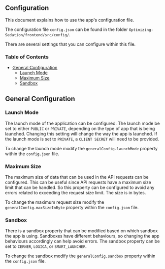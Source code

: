 ## Configuration
This document explains how to use the app's configuration file.

The configuration file `config.json` can be found in the folder `Optimizing-Sedation/frontend/src/config/`. 

There are several settings that you can configure within this file. 

### Table of Contents
- [General Configuration](#general-configuration)
    - [Launch Mode](#launch-mode)
    - [Maximum Size](#maximum-size)
    - [Sandbox](#sandbox)

## General Configuration

### Launch Mode
The launch mode of the application can be configured. The launch mode be set to either `PUBLIC` or `PRIVATE`, depending on the type of app that is being launched. Changing this setting will change the way the app is launched. If the launch mode is set to `PRIVATE`, a `CLIENT SECRET` will need to be provided. 

To change the launch mode modify the `generalConfig.launchMode` property within the `config.json` file. 

### Maximum Size 
The maximum size of data that can be used in the API requests can be configured. This can be useful since API requests have a maximum size limit that can be handled. So this property can be configured to avoid any errors related to exceeding the request size limit. The size is in bytes.

To change the maximum request size modify the `generalConfig.maxSizeInByte` property within the `config.json` file. 


### Sandbox
There is a sandbox property that can be modified based on which sandbox the app is using. Sandboxes have different behaviours, so changing the app behaviours accordingly can help avoid errors. The sandbox property can be set to `CERNER`, `LOGICA`, or `SMART_LAUNCHER`.

To change the sandbox modify the `generalConfig.sandbox` property within the `config.json` file.